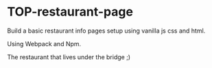 # TOP-restaurant-page

Build a basic restaurant info pages setup using vanilla js css and html.

Using Webpack and Npm.

The restaurant that lives under the bridge ;)
